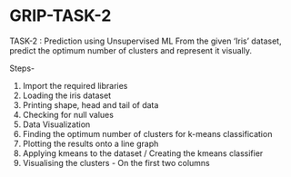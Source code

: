 # GRIP-TASK-2
TASK-2 : Prediction using Unsupervised ML From the given ‘Iris’ dataset, predict the optimum number of clusters and represent it visually.

Steps-

1. Import the required libraries
2. Loading the iris dataset
3. Printing shape, head and tail of data
4. Checking for null values
5. Data Visualization
6. Finding the optimum number of clusters for k-means classification
7. Plotting the results onto a line graph
8. Applying kmeans to the dataset / Creating the kmeans classifier
9. Visualising the clusters - On the first two columns

